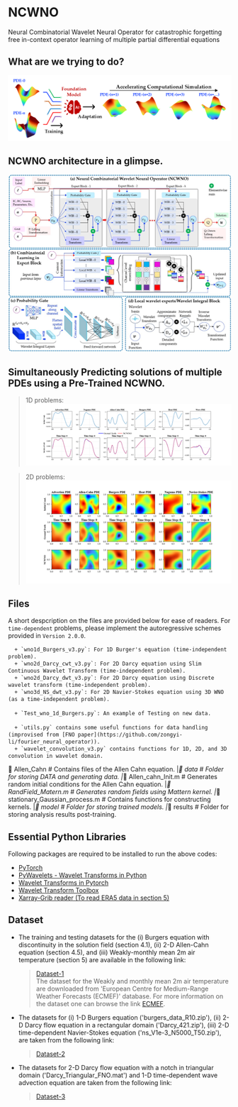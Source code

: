 # NCWNO
Neural Combinatorial Wavelet Neural Operator for catastrophic forgetting free in-context operator learning of multiple partial differential equations

## What are we trying to do?
![WNO](/media/WNN_Neurips_INAE_Objective.png)

## NCWNO architecture in a glimpse.
![WNO](/media/ncwno.jpg)

## Simultaneously Predicting solutions of multiple PDEs using a Pre-Trained NCWNO.
  > 1D problems:
  ![Pre-training is done on a 256 spatial grid.](/media/Animation_NCWNO_256_1d.gif)
  
  > 2D problems:
  ![Pre-training is done on 64 x 64 spatial grid](/media/Animation_NCWNO_64_2d.gif)

## Files
A short despcription on the files are provided below for ease of readers. For `time-dependent` problems, please implement the autoregressive schemes provided in `Version 2.0.0`.
```
  + `wno1d_Burgers_v3.py`: For 1D Burger's equation (time-independent problem).
  + `wno2d_Darcy_cwt_v3.py`: For 2D Darcy equation using Slim Continuous Wavelet Transform (time-independent problem).
  + `wno2d_Darcy_dwt_v3.py`: For 2D Darcy equation using Discrete wavelet transform (time-independent problem).
  + `wno3d_NS_dwt_v3.py`: For 2D Navier-Stokes equation using 3D WNO (as a time-independent problem).

  + `Test_wno_1d_Burgers.py`: An example of Testing on new data.
  
  + `utils.py` contains some useful functions for data handling (improvised from [FNO paper](https://github.com/zongyi-li/fourier_neural_operator)).
  + `wavelet_convolution_v3.py` contains functions for 1D, 2D, and 3D convolution in wavelet domain.
```
📂 Allen_Cahn                     # Contains files of the Allen Cahn equation.
  |_📂 data                       # Folder for storing DATA and generating data.
    |_📄 Allen_cahn_Init.m                         # Generates random initial conditions for the Allen Cahn equation.
    |_📄 RandField_Matern.m                        # Generates random fields using Mattern kernel.
    |_📄 stationary_Gaussian_process.m             # Contains functions for constructing kernels.
  |_📁 model                      # Folder for storing trained models.
  |_📁 results                    # Folder for storing analysis results post-training.

## Essential Python Libraries
Following packages are required to be installed to run the above codes:
  + [PyTorch](https://pytorch.org/)
  + [PyWavelets - Wavelet Transforms in Python](https://pywavelets.readthedocs.io/en/latest/)
  + [Wavelet Transforms in Pytorch](https://github.com/fbcotter/pytorch_wavelets)
  + [Wavelet Transform Toolbox](https://github.com/v0lta/PyTorch-Wavelet-Toolbox)
  + [Xarray-Grib reader (To read ERA5 data in section 5)](https://docs.xarray.dev/en/stable/getting-started-guide/installing.html?highlight=install)

## Dataset
  + The training and testing datasets for the (i) Burgers equation with discontinuity in the solution field (section 4.1), (ii) 2-D Allen-Cahn equation (section 4.5), and (iii) Weakly-monthly mean 2m air temperature (section 5) are available in the following link:
    > [Dataset-1](https://drive.google.com/drive/folders/1scfrpChQ1wqFu8VAyieoSrdgHYCbrT6T?usp=sharing) \
The dataset for the Weakly and monthly mean 2m air temperature are downloaded from 'European Centre for Medium-Range Weather Forecasts (ECMEF)' database. For more information on the dataset one can browse the link 
    [ECMEF](https://www.ecmwf.int/en/forecasts/datasets/browse-reanalysis-datasets).
  + The datasets for (i) 1-D Burgers equation ('burgers_data_R10.zip'), (ii) 2-D Darcy flow equation in a rectangular domain ('Darcy_421.zip'), (iii) 2-D time-dependent Navier-Stokes equation ('ns_V1e-3_N5000_T50.zip'), are taken from the following link:
    > [Dataset-2](https://drive.google.com/drive/folders/1UnbQh2WWc6knEHbLn-ZaXrKUZhp7pjt-)
  + The datasets for 2-D Darcy flow equation with a notch in triangular domain ('Darcy_Triangular_FNO.mat') and 1-D time-dependent wave advection equation are taken from the following link:
    > [Dataset-3](https://github.com/lu-group/deeponet-fno/tree/main/data)
    
